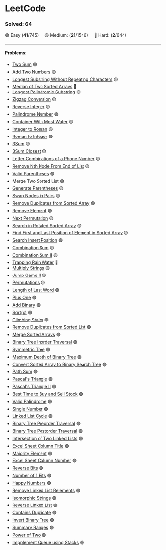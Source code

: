 # LeetCode

### Solved: 64

🟢 Easy (**41**/745) &nbsp; &nbsp; 🟡 Medium: (**21**/1546) &nbsp; &nbsp; 🔴 Hard: (**2**/644)

---

#### Problems:

- [Two Sum](https://github.com/vkzmn/leetCode/blob/main/Easy/01-Two-Sum.js) 🟢
- [Add Two Numbers](https://github.com/vkzmn/leetCode/blob/main/Medium/02-Add-Two-Numbers.js) 🟡
- [Longest Substring Without Repeating Characters](https://github.com/vkzmn/leetCode/blob/main/Medium/03-Longest-Substring-Without-Repeating-Characters.js) 🟡
- [Median of Two Sorted Arrays](https://github.com/vkzmn/leetCode/blob/main/Hard/04-Median-of-Two-Sorted-Arrays.js) 🔴
- [Longest Palindromic Substring](https://github.com/vkzmn/leetCode/blob/main/Medium/05-Longest-Palindromic-Substring.js) 🟡
- [Zigzag Conversion](https://github.com/vkzmn/leetCode/blob/main/Medium/06-Zigzag-Conversion.js) 🟡
- [Reverse Integer](https://github.com/vkzmn/leetCode/blob/main/Medium/07-Reverse-Integer.js) 🟡
- [Palindrome Number](https://github.com/vkzmn/leetCode/blob/main/Easy/09-Palindrome-Number.js) 🟢
- [Container With Most Water](https://github.com/vkzmn/leetCode/blob/main/Medium/11-Container-With-Most-Water.js) 🟡
- [Integer to Roman](https://github.com/vkzmn/leetCode/blob/main/Medium/12-Integer-to-Roman.js) 🟡
- [Roman to Integer](https://github.com/vkzmn/leetCode/blob/main/Easy/13-Roman-to-Integer.js) 🟢
- [3Sum](https://github.com/vkzmn/leetCode/blob/main/Medium/15-3Sum.js) 🟡
- [3Sum Closest](https://github.com/vkzmn/leetCode/blob/main/Medium/16-3Sum-Closest.js) 🟡
- [Letter Combinations of a Phone Number](https://github.com/vkzmn/leetCode/blob/main/Medium/17-Letter-Combinations-of-a-Phone-Number.js) 🟡
- [Remove Nth Node From End of List](https://github.com/vkzmn/leetCode/blob/main/Medium/19-Remove-Nth-Node-From-End-of-List.js) 🟡
- [Valid Parentheses](https://github.com/vkzmn/leetCode/blob/main/Easy/20-Valid-Parentheses.js) 🟢
- [Merge Two Sorted List](https://github.com/vkzmn/leetCode/blob/main/Easy/21-Merge-Two-Sorted-Lists.js) 🟢
- [Generate Parentheses](https://github.com/vkzmn/leetCode/blob/main/Medium/22-Generate-Parentheses.js) 🟡
- [Swap Nodes in Pairs](https://github.com/vkzmn/leetCode/blob/main/Medium/24-Swap-Nodes-in-Pairs.js) 🟡
- [Remove Duplicates from Sorted Array](https://github.com/vkzmn/leetCode/blob/main/Easy/26-Remove-Duplicates-from-Sorted-Array.js) 🟢
- [Remove Element](https://github.com/vkzmn/leetCode/blob/main/Easy/27-Remove-Element.js) 🟢
- [Next Permutation](https://github.com/vkzmn/leetCode/blob/main/Medium/31-Next-Permutation.js) 🟡
- [Search in Rotated Sorted Array](https://github.com/vkzmn/leetCode/blob/main/Medium/33-Search-in-Rotated-Sorted-Array.js) 🟡
- [Find First and Last Position of Element in Sorted Array](https://github.com/vkzmn/leetCode/blob/main/Medium/34-Find-First-and-Last-Position-of-Element-in-Sorted-Array.js) 🟡
- [Search Insert Position](https://github.com/vkzmn/leetCode/blob/main/Easy/35-Search-Insert-Position.js) 🟢
- [Combination Sum](https://github.com/vkzmn/leetCode/blob/main/Medium/39-Combination-Sum.js) 🟡
- [Combination Sum II](https://github.com/vkzmn/leetCode/blob/main/Medium/40-Combination-Sum-II.js) 🟡
- [Trapping Rain Water](https://github.com/vkzmn/leetCode/blob/main/Hard/42-Trapping-Rain-Water.js) 🔴
- [Multiply Strings](https://github.com/vkzmn/leetCode/blob/main/Medium/43-Multiply-Strings.js) 🟡
- [Jump Game II](https://github.com/vkzmn/leetCode/blob/main/Medium/45-Jump-Game-II.js) 🟡
- [Permutations](https://github.com/vkzmn/leetCode/blob/main/Medium/46-Permutations.js) 🟡
- [Length of Last Word](https://github.com/vkzmn/leetCode/blob/main/Easy/58-Length-of-Last-Word.js) 🟢
- [Plus One](https://github.com/vkzmn/leetCode/blob/main/Easy/66-Plus-One.js) 🟢
- [Add Binary](https://github.com/vkzmn/leetCode/blob/main/Easy/67-Add-Binary.js) 🟢
- [Sqrt(x)](<https://github.com/vkzmn/leetCode/blob/main/Easy/69-Sqrt(x).js>) 🟢
- [Climbing Stairs](https://github.com/vkzmn/leetCode/blob/main/Easy/70-Climbing-Stairs.js) 🟢
- [Remove Duplicates from Sorted List](https://github.com/vkzmn/leetCode/blob/main/Easy/83-Remove-Duplicates-from-Sorted-List.js) 🟢
- [Merge Sorted Arrays](https://github.com/vkzmn/leetCode/blob/main/Easy/88-Merge-Sorted-Array.js) 🟢
- [Binary Tree Inorder Traversal](https://github.com/vkzmn/leetCode/blob/main/Easy/94-Binary-Tree-Inorder-Traversal.js) 🟢
- [Symmetric Tree](https://github.com/vkzmn/leetCode/blob/main/Easy/101-Symmetric-Tree.js) 🟢
- [Maximum Depth of Binary Tree](https://github.com/vkzmn/leetCode/blob/main/Easy/104-Maximum-Depth-of-Binary-Tree.js) 🟢
- [Convert Sorted Array to Binary Search Tree](https://github.com/vkzmn/leetCode/blob/main/Easy/108-Convert-Sorted-Array-to-Binary-Search-Tree.js) 🟢
- [Path Sum](https://github.com/vkzmn/leetCode/blob/main/Easy/112-Path-Sum.js) 🟢
- [Pascal's Triangle](https://github.com/vkzmn/leetCode/blob/main/Easy/118-Pascal's-Triangle.js) 🟢
- [Pascal's Triangle II](https://github.com/vkzmn/leetCode/blob/main/Easy/119-Pascal's-Triangle-II.js) 🟢
- [Best Time to Buy and Sell Stock](https://github.com/vkzmn/leetCode/blob/main/Easy/121-Best-Time-to-Buy-and-Sell-Stock.js) 🟢
- [Valid Palindrome](https://github.com/vkzmn/leetCode/blob/main/Easy/125-Valid-Palindrome.js) 🟢
- [Single Number](https://github.com/vkzmn/leetCode/blob/main/Easy/136-Single-Number.js) 🟢
- [Linked List Cycle](https://github.com/vkzmn/leetCode/blob/main/Easy/141-Linked-List-Cycle.js) 🟢
- [Binary Tree Preorder Traversal](https://github.com/vkzmn/leetCode/blob/main/Easy/144-Binary-Tree-Preorder-Traversal.js) 🟢
- [Binary Tree Postorder Traversal](https://github.com/vkzmn/leetCode/blob/main/Easy/145-Binary-Tree-Postorder-Traversal.js) 🟢
- [Intersection of Two Linked Lists](https://github.com/vkzmn/leetCode/blob/main/Easy/160-Intersection-of-Two-Linked-Lists.js) 🟢
- [Excel Sheet Column Title](https://github.com/vkzmn/leetCode/blob/main/Easy/168-Excel-Sheet-Column-Title.js) 🟢
- [Majority Element](https://github.com/vkzmn/leetCode/blob/main/Easy/169-Majority-Element.js) 🟢
- [Excel Sheet Column Number](https://github.com/vkzmn/leetCode/blob/main/Easy/171-Excel-Sheet-Column-Number.js) 🟢
- [Reverse Bits](https://github.com/vkzmn/leetCode/blob/main/Easy/190-Reverse-Bits.js) 🟢
- [Number of 1 Bits](https://github.com/vkzmn/leetCode/blob/main/Easy/191-Number-of-1-Bits.js) 🟢
- [Happy Numbers](https://github.com/vkzmn/leetCode/blob/main/Easy/202-Happy-Number.js) 🟢
- [Remove Linked List Relements](https://github.com/vkzmn/leetCode/blob/main/Easy/203-Remove-Linked-List-Elements.js) 🟢
- [Isomorphic Strings](https://github.com/vkzmn/leetCode/blob/main/Easy/205-Isomorphic-Strings.js) 🟢
- [Reverse Linked List](https://github.com/vkzmn/leetCode/blob/main/Easy/206-Reverse-Linked-List.js) 🟢
- [Contains Duplicate](https://github.com/vkzmn/leetCode/blob/main/Easy/217-Contains-Duplicate.js) 🟢
- [Invert Binary Tree](https://github.com/vkzmn/leetCode/blob/main/Easy/226-Invert-Binary-Tree.js) 🟢
- [Summary Ranges](https://github.com/vkzmn/leetCode/blob/main/Easy/228-Summary-Ranges.js) 🟢
- [Power of Two](https://github.com/vkzmn/leetCode/blob/main/Easy/231-Power-of-Two.js) 🟢
- [Impplement Queue using Stacks](https://github.com/vkzmn/leetCode/blob/main/Easy/232-Implement-Queue-using-Stacks.js) 🟢
